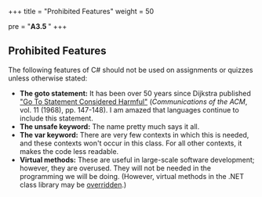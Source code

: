 +++
title = "Prohibited Features"
weight = 50

pre = "<b>A3.5 </b>"
+++

## Prohibited Features

The following features of C\# should not be used on assignments or quizzes unless otherwise stated:

- **The goto statement:** It has been over 50 years since Dijkstra published ["Go To Statement Considered Harmful"](http://www.cs.utexas.edu/users/EWD/ewd02xx/EWD215.PDF) (*Communications of the ACM*, vol. 11 (1968), pp. 147-148). I am
  amazed that languages continue to include this statement.
- **The unsafe keyword:** The name pretty much says it all.
- **The var keyword:** There are very few contexts in which this is needed, and these contexts won't occur in this class. For all other contexts, it makes the code less readable.
- **Virtual methods:** These are useful in large-scale software development; however, they are overused. They will not be needed in the programming we will be doing. (However, virtual methods in the .NET class library may be [overridden](/strings/stringbuilder-impl/#overriding).)
